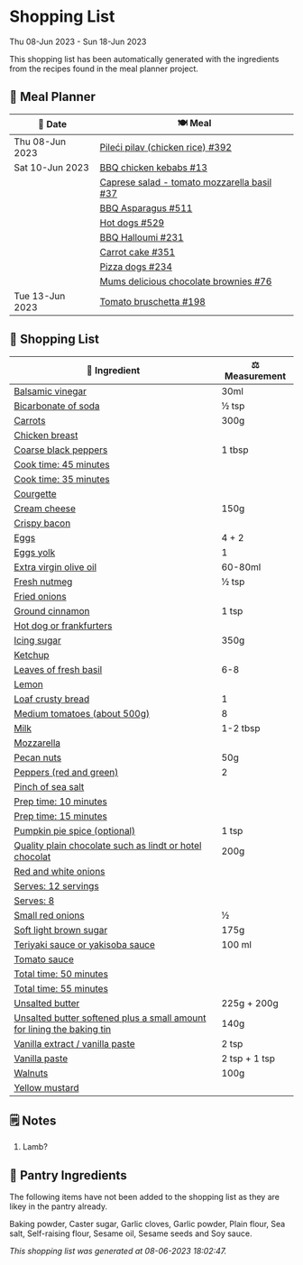 # Shopping List

Thu 08-Jun 2023 - Sun 18-Jun 2023

This shopping list has been automatically generated with the ingredients from the recipes found in the meal planner project.

## 📅 Meal Planner

|📅 Date| 🍽️ Meal|
|----|----|
|Thu 08-Jun 2023|[Pileći pilav (chicken rice) #392](https://github.com/jcallaghan/The-Cookbook/issues/392)|
|Sat 10-Jun 2023|[BBQ chicken kebabs #13](https://github.com/jcallaghan/The-Cookbook/issues/13)|
||[Caprese salad - tomato mozzarella basil #37](https://github.com/jcallaghan/The-Cookbook/issues/37)|
||[BBQ Asparagus #511](https://github.com/jcallaghan/The-Cookbook/issues/511)|
||[Hot dogs #529](https://github.com/jcallaghan/The-Cookbook/issues/529)|
||[BBQ Halloumi #231](https://github.com/jcallaghan/The-Cookbook/issues/231)|
||[Carrot cake #351](https://github.com/jcallaghan/The-Cookbook/issues/351)|
||[Pizza dogs #234](https://github.com/jcallaghan/The-Cookbook/issues/234)|
||[Mums delicious chocolate brownies #76](https://github.com/jcallaghan/The-Cookbook/issues/76)|
|Tue 13-Jun 2023|[Tomato bruschetta #198](https://github.com/jcallaghan/The-Cookbook/issues/198)|

## 🛒 Shopping List

| 🍌 Ingredient| ⚖️ Measurement|
|----------|-----------|
|[Balsamic vinegar](https://www.sainsburys.co.uk/gol-ui/SearchResults/Balsamic%20vinegar)|30ml|
|[Bicarbonate of soda](https://www.sainsburys.co.uk/gol-ui/SearchResults/Bicarbonate%20of%20soda)|½ tsp|
|[Carrots](https://www.sainsburys.co.uk/gol-ui/SearchResults/Carrots)|300g|
|[Chicken breast](https://www.sainsburys.co.uk/gol-ui/SearchResults/Chicken%20breast)||
|[Coarse black peppers](https://www.sainsburys.co.uk/gol-ui/SearchResults/Coarse%20black%20peppers)|1 tbsp|
|[Cook time:  45 minutes](https://www.sainsburys.co.uk/gol-ui/SearchResults/Cook%20time:%20%2045%20minutes)||
|[Cook time: 35 minutes](https://www.sainsburys.co.uk/gol-ui/SearchResults/Cook%20time:%2035%20minutes)||
|[Courgette](https://www.sainsburys.co.uk/gol-ui/SearchResults/Courgette)||
|[Cream cheese](https://www.sainsburys.co.uk/gol-ui/SearchResults/Cream%20cheese)|150g|
|[Crispy bacon](https://www.sainsburys.co.uk/gol-ui/SearchResults/Crispy%20bacon)||
|[Eggs](https://www.sainsburys.co.uk/gol-ui/SearchResults/Eggs)|4 + 2|
|[Eggs yolk](https://www.sainsburys.co.uk/gol-ui/SearchResults/Eggs%20yolk)|1|
|[Extra virgin olive oil](https://www.sainsburys.co.uk/gol-ui/SearchResults/Extra%20virgin%20olive%20oil)|60-80ml|
|[Fresh nutmeg](https://www.sainsburys.co.uk/gol-ui/SearchResults/Fresh%20nutmeg)|½ tsp|
|[Fried onions](https://www.sainsburys.co.uk/gol-ui/SearchResults/Fried%20onions)||
|[Ground cinnamon](https://www.sainsburys.co.uk/gol-ui/SearchResults/Ground%20cinnamon)|1 tsp|
|[Hot dog or frankfurters](https://www.sainsburys.co.uk/gol-ui/SearchResults/Hot%20dog%20or%20frankfurters)||
|[Icing sugar](https://www.sainsburys.co.uk/gol-ui/SearchResults/Icing%20sugar)|350g|
|[Ketchup](https://www.sainsburys.co.uk/gol-ui/SearchResults/Ketchup)||
|[Leaves of fresh basil](https://www.sainsburys.co.uk/gol-ui/SearchResults/Leaves%20of%20fresh%20basil)|6-8|
|[Lemon](https://www.sainsburys.co.uk/gol-ui/SearchResults/Lemon)||
|[Loaf crusty bread](https://www.sainsburys.co.uk/gol-ui/SearchResults/Loaf%20crusty%20bread)|1|
|[Medium tomatoes (about 500g)](https://www.sainsburys.co.uk/gol-ui/SearchResults/Medium%20tomatoes%20(about%20500g))|8|
|[Milk](https://www.sainsburys.co.uk/gol-ui/SearchResults/Milk)|1-2 tbsp|
|[Mozzarella](https://www.sainsburys.co.uk/gol-ui/SearchResults/Mozzarella)||
|[Pecan nuts](https://www.sainsburys.co.uk/gol-ui/SearchResults/Pecan%20nuts)|50g|
|[Peppers (red and green)](https://www.sainsburys.co.uk/gol-ui/SearchResults/Peppers%20(red%20and%20green))|2|
|[Pinch of sea salt](https://www.sainsburys.co.uk/gol-ui/SearchResults/Pinch%20of%20sea%20salt)||
|[Prep time: 10 minutes](https://www.sainsburys.co.uk/gol-ui/SearchResults/Prep%20time:%2010%20minutes)||
|[Prep time: 15 minutes](https://www.sainsburys.co.uk/gol-ui/SearchResults/Prep%20time:%2015%20minutes)||
|[Pumpkin pie spice (optional)](https://www.sainsburys.co.uk/gol-ui/SearchResults/Pumpkin%20pie%20spice%20(optional))|1 tsp|
|[Quality plain chocolate such as lindt or hotel chocolat](https://www.sainsburys.co.uk/gol-ui/SearchResults/Quality%20plain%20chocolate%20such%20as%20lindt%20or%20hotel%20chocolat)|200g|
|[Red and white onions](https://www.sainsburys.co.uk/gol-ui/SearchResults/Red%20and%20white%20onions)||
|[Serves: 12 servings](https://www.sainsburys.co.uk/gol-ui/SearchResults/Serves:%2012%20servings)||
|[Serves: 8](https://www.sainsburys.co.uk/gol-ui/SearchResults/Serves:%208)||
|[Small red onions](https://www.sainsburys.co.uk/gol-ui/SearchResults/Small%20red%20onions)|½|
|[Soft light brown sugar](https://www.sainsburys.co.uk/gol-ui/SearchResults/Soft%20light%20brown%20sugar)|175g|
|[Teriyaki sauce or yakisoba sauce](https://www.sainsburys.co.uk/gol-ui/SearchResults/Teriyaki%20sauce%20or%20yakisoba%20sauce)|100 ml|
|[Tomato sauce](https://www.sainsburys.co.uk/gol-ui/SearchResults/Tomato%20sauce)||
|[Total time: 50 minutes](https://www.sainsburys.co.uk/gol-ui/SearchResults/Total%20time:%2050%20minutes)||
|[Total time: 55 minutes](https://www.sainsburys.co.uk/gol-ui/SearchResults/Total%20time:%2055%20minutes)||
|[Unsalted butter](https://www.sainsburys.co.uk/gol-ui/SearchResults/Unsalted%20butter)|225g + 200g|
|[Unsalted butter softened plus a small amount for lining the baking tin](https://www.sainsburys.co.uk/gol-ui/SearchResults/Unsalted%20butter%20softened%20plus%20a%20small%20amount%20for%20lining%20the%20baking%20tin)|140g|
|[Vanilla extract / vanilla paste](https://www.sainsburys.co.uk/gol-ui/SearchResults/Vanilla%20extract%20/%20vanilla%20paste)|2 tsp|
|[Vanilla paste](https://www.sainsburys.co.uk/gol-ui/SearchResults/Vanilla%20paste)|2 tsp + 1 tsp|
|[Walnuts](https://www.sainsburys.co.uk/gol-ui/SearchResults/Walnuts)|100g|
|[Yellow mustard](https://www.sainsburys.co.uk/gol-ui/SearchResults/Yellow%20mustard)||

## 🗒️ Notes

1. Lamb?

## 🏪 Pantry Ingredients

The following items have not been added to the shopping list as they are likey in the pantry already.

Baking powder, Caster sugar, Garlic cloves, Garlic powder, Plain flour, Sea salt, Self-raising flour, Sesame oil, Sesame seeds and Soy sauce.


_This shopping list was generated at 08-06-2023 18:02:47._
